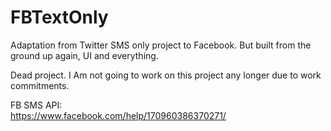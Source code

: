 # FBTextOnly
Adaptation from Twitter SMS only project to Facebook. But built from the ground up again, UI and everything.

Dead project. I Am not going to work on this project any longer due to work commitments.

FB SMS API:
<br/>
https://www.facebook.com/help/170960386370271/
